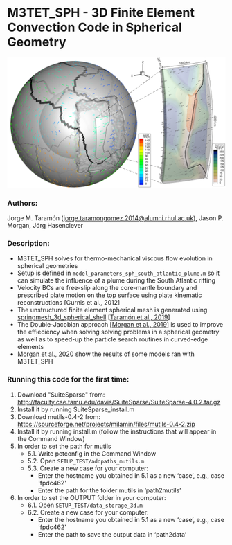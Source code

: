 # M3TET_SPH - 3D Finite Element Convection Code in Spherical Geometry
![Figure 1](Figures/Figure1.png)

### Authors:
Jorge M. Taramón (jorge.taramongomez.2014@alumni.rhul.ac.uk), Jason P. Morgan, Jörg Hasenclever

### Description:
- M3TET_SPH solves for thermo-mechanical viscous flow evolution in spherical geometries
- Setup is defined in `model_parameters_sph_south_atlantic_plume.m` so it can simulate the influence of a plume during the South Atlantic rifting
- Velocity BCs are free-slip along the core-mantle boundary and prescribed plate motion on the top surface using plate kinematic reconstructions [Gurnis et al., 2012]
- The unstructured finite element spherical mesh is generated using [springmesh_3d_spherical_shell](https://github.com/JorgeTaramon/Mesh_Generator/tree/master/springmesh_3d_spherical_shell) [[Taramón et al., 2019](https://doi.org/10.1016/j.cageo.2019.104324)]
- The Double-Jacobian approach [[Morgan et al., 2019](https://onlinelibrary.wiley.com/doi/abs/10.1002/fld.4799)] is used to improve the effieciency when solving solving problems in a spherical geometry as well as to speed-up the particle search routines in curved-edge elements
- [Morgan et al., 2020](https://www.pnas.org/content/117/45/27877) show the results of some models ran with M3TET_SPH

### Running this code for the first time:
1. Download "SuiteSparse" from:
    http://faculty.cse.tamu.edu/davis/SuiteSparse/SuiteSparse-4.0.2.tar.gz
2. Install it by running SuiteSparse_install.m
3. Download mutils-0.4-2 from:
    https://sourceforge.net/projects/milamin/files/mutils-0.4-2.zip
4. Install it by running install.m (follow the instructions that will appear in the Command Window)
5. In order to set the path for mutils
    - 5.1. Write pctconfig in the Command Window
    - 5.2. Open `SETUP_TEST/addpaths_mutils.m`
    - 5.3. Create a new case for your computer:
        - Enter the hostname you obtained in 5.1 as a new ‘case’, e.g., case 'fpdc462'
        - Enter the path for the folder mutils in ‘path2mutils’
6. In order to set the OUTPUT folder in your computer:
    - 6.1. Open `SETUP_TEST/data_storage_3d.m`
    - 6.2. Create a new case for your computer:
        - Enter the hostname you obtained in 5.1 as a new ‘case’, e.g., case 'fpdc462'
        - Enter the path to save the output data in ‘path2data’
